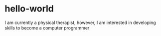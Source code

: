 # hello-world

I am currently a physical therapist, however, I am interested in developing skills to become a computer programmer 

